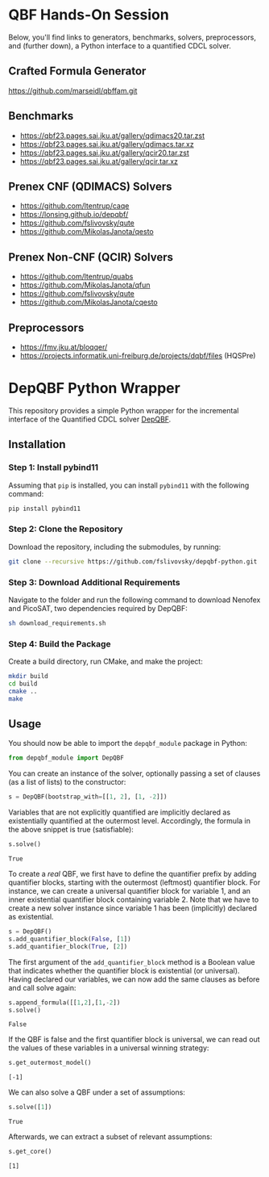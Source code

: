 # QBF Hands-On Session

Below, you'll find links to generators, benchmarks, solvers, preprocessors, and (further down), a Python interface to a quantified CDCL solver.

## Crafted Formula Generator

https://github.com/marseidl/qbffam.git

## Benchmarks

- https://qbf23.pages.sai.jku.at/gallery/qdimacs20.tar.zst
- https://qbf23.pages.sai.jku.at/gallery/qdimacs.tar.xz
- https://qbf23.pages.sai.jku.at/gallery/qcir20.tar.zst
- https://qbf23.pages.sai.jku.at/gallery/qcir.tar.xz

## Prenex CNF (QDIMACS) Solvers

- https://github.com/ltentrup/caqe
- https://lonsing.github.io/depqbf/
- https://github.com/fslivovsky/qute
- https://github.com/MikolasJanota/qesto

## Prenex Non-CNF (QCIR) Solvers

- https://github.com/ltentrup/quabs
- https://github.com/MikolasJanota/qfun
- https://github.com/fslivovsky/qute
- https://github.com/MikolasJanota/cqesto

## Preprocessors

- https://fmv.jku.at/bloqqer/
- https://projects.informatik.uni-freiburg.de/projects/dqbf/files (HQSPre)

# DepQBF Python Wrapper

This repository provides a simple Python wrapper for the incremental interface of the Quantified CDCL solver [DepQBF](https://lonsing.github.io/depqbf/).

## Installation

### Step 1: Install pybind11

Assuming that `pip` is installed, you can install `pybind11` with the following command:

```bash
pip install pybind11
```

### Step 2: Clone the Repository

Download the repository, including the submodules, by running:

```bash
git clone --recursive https://github.com/fslivovsky/depqbf-python.git
```

### Step 3: Download Additional Requirements

Navigate to the folder and run the following command to download Nenofex and PicoSAT, two dependencies required by DepQBF:

```bash
sh download_requirements.sh
```

### Step 4: Build the Package

Create a build directory, run CMake, and make the project:

```bash
mkdir build
cd build
cmake ..
make
```

## Usage

You should now be able to import the `depqbf_module` package in Python:

```python
from depqbf_module import DepQBF
```
You can create an instance of the solver, optionally passing a set of clauses (as a list of lists) to the constructor:

```python
s = DepQBF(bootstrap_with=[[1, 2], [1, -2]])
```

Variables that are not explicitly quantified are implicitly declared as existentially quantified at the outermost level. Accordingly, the formula in the above snippet is true (satisfiable):

```python
s.solve()
```
```plaintext
True
```

To create a *real* QBF, we first have to define the quantifier prefix by adding quantifier blocks, starting with the outermost (leftmost) quantifier block. For instance, we can create a universal quantifier block for variable 1, and an inner existential quantifier block containing variable 2. Note that we have to create a new solver instance since variable 1 has been (implicitly) declared as existential.

```python
s = DepQBF()
s.add_quantifier_block(False, [1])
s.add_quantifier_block(True, [2])
```

The first argument of the `add_quantifier_block` method is a Boolean value that indicates whether the quantifier block is existential (or universal).
Having declared our variables, we can now add the same clauses as before and call solve again:

```python
s.append_formula([[1,2],[1,-2])
s.solve()
```
```plaintext
False
```

If the QBF is false and the first quantifier block is universal, we can read out the values of these variables in a universal winning strategy:

```python
s.get_outermost_model()
```
```plaintext
[-1]
```

We can also solve a QBF under a set of assumptions:

```python
s.solve([1])
```
```plaintext
True
```

Afterwards, we can extract a subset of relevant assumptions:

```python
s.get_core()
```
```plaintext
[1]
```
